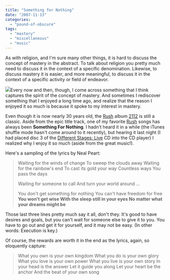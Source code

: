 ```yaml
---
title: "Something for Nothing"
date: "2007-11-13"
categories: 
  - "pound-of-obscure"
tags: 
  - "mastery"
  - "miscellaneous"
  - "music"
---
```


As with religion, and I'm sure many other things, it is hard to discuss the concept of mastery in the abstract. To talk about religion you pretty much need to discuss it in the context of a specific denomination. Likewise, to discuss mastery it is easier, and more meaningful, to discuss it in the context of a specific activity or field of endeavor.

![](images/41GADYsMTAL._SL210_.jpg)Every now and then, though, I come across something that I think captures the spirit of the concept of mastery. And sometimes I rediscover something that I enjoyed a long time ago, and realize that the reason I enjoyed it so much is because it spoke to my interest in mastery.

Even though it is now nearly 30 years old, the [Rush](http://www.rush.com "RUSH") album [2112](http://astore.amazon.com/gbrettmiller-20/detail/B000001ESF/104-8031796-0304717 "aStore - Rush 2112") is still a classic. Aside from the epic title track, one of my favorite [Rush](http://www.rush.com "RUSH") songs has always been **Something For Nothing**. I hadn't heard it in a while (the iTunes shuffle mode hasn't come around to it recently), but hearing it last night (I had placed disc 3 of the [Different Stages: Live](http://astore.amazon.com/gbrettmiller-20/detail/B00000DGV2/104-8031796-0304717 "aStore - Rush Different Stages: Live") CD into the CD player) I realized why I enjoy it so much (aside from the great music!).

Here's a sampling of the lyrics by Neal Peart:

> Waiting for the winds of change To sweep the clouds away Waiting for the rainbow's end To cast its gold your way Countless ways You pass the days
> 
> Waiting for someone to call And turn your world around ...
> 
> You don't get something for nothing You can't have freedom for free **You won't get wise With the sleep still in your eyes No matter what your dreams might be**

Those last three lines pretty much say it all, don't they. It's good to have desires and goals, but you can't wait for someone else to give it to you. You have to go out and get it for yourself, and it may not be easy. (In other words: Execution is key.)

Of course, the rewards are worth it in the end as the lyrics, again, so eloquently capture:

> What you own is your own kingdom What you do is your own glory What you love is your own power What you live is your own story In your head is the answer Let it guide you along Let your heart be the anchor And the beat of your own song
